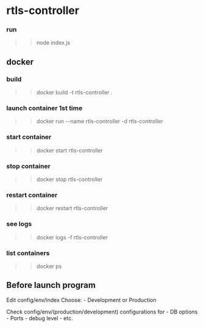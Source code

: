 # rtls-controller

### run
>> node index.js

## docker

### build
>> docker build -t  rtls-controller .

### launch container 1st time
>> docker run --name rtls-controller -d rtls-controller

### start container
>> docker start rtls-controller

### stop container
>> docker stop rtls-controller

### restart container
>> docker restart rtls-controller

### see logs
>> docker logs -f rtls-controller

### list containers
>> docker ps

## Before launch program
  Edit config/env/index
    Choose:
      - Development or Production

  Check config/env/(production/development) configurations for
    - DB options
    - Ports
    - debug level
    - etc.
